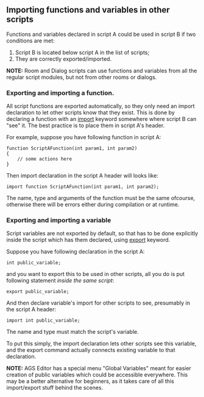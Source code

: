 ## Importing functions and variables in other scripts

Functions and variables declared in script A could be used in script B if two conditions are met:
1. Script B is located below script A in the list of scripts;
2. They are correctly exported/imported.

**NOTE:** Room and Dialog scripts can use functions and variables from all the regular script modules, but not from other rooms or dialogs.

### Exporting and importing a function.

All script functions are exported automatically, so they only need an import declaration to let other scripts know that they exist. This is done by declaring a function with an [import](ScriptKeywords#import) keyword somewhere where script B can "see" it. The best practice is to place them in script A's header.

For example, suppose you have following function in script A:

    function ScriptAFunction(int param1, int param2)
    {
        // some actions here
    }

Then import declaration in the script A header will looks like:

    import function ScriptAFunction(int param1, int param2);

The name, type and arguments of the function must be the same ofcourse, otherwise there will be errors either during compilation or at runtime.

### Exporting and importing a variable

Script variables are not exported by default, so that has to be done explicitly inside the script which has them declared, using [export](ScriptKeywords#export) keyword.

Suppose you have following declaration in the script A:

    int public_variable;

and you want to export this to be used in other scripts, all you do is put following statement *inside the same script*:

    export public_variable;

And then declare variable's import for other scripts to see, presumably in the script A header:

    import int public_variable;

The name and type must match the script's variable.

To put this simply, the import declaration lets other scripts see this variable, and the export command actually connects existing variable to that declaration.

**NOTE:** AGS Editor has a special menu "Global Variables" meant for easier creation of public variables which could be accessible everywhere. This may be a better alternative for beginners, as it takes care of all this import/export stuff behind the scenes.